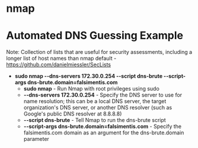 # nmap

# Automated DNS Guessing Example

Note: Collection of lists that are useful for security assessments, including a longer list of host names than nmap default - https://github.com/danielmiessler/SecLists

- **sudo nmap --dns-servers 172.30.0.254 --script dns-brute --script-args dns-brute.domain=falsimentis.com**
    - **sudo nmap** - Run Nmap with root privileges using sudo
    - **--dns-servers 172.30.0.254** - Specify the DNS server to use for name resolution; this can be a local DNS server, the target organization's DNS server, or another DNS resolver (such as Google's public DNS resolver at 8.8.8.8)
    - **--script dns-brute** - Tell Nmap to run the dns-brute script
    - **--script-args dns-brute.domain=falsimentis.com** - Specify the falsimentis.com domain as an argument for the dns-brute.domain parameter

    